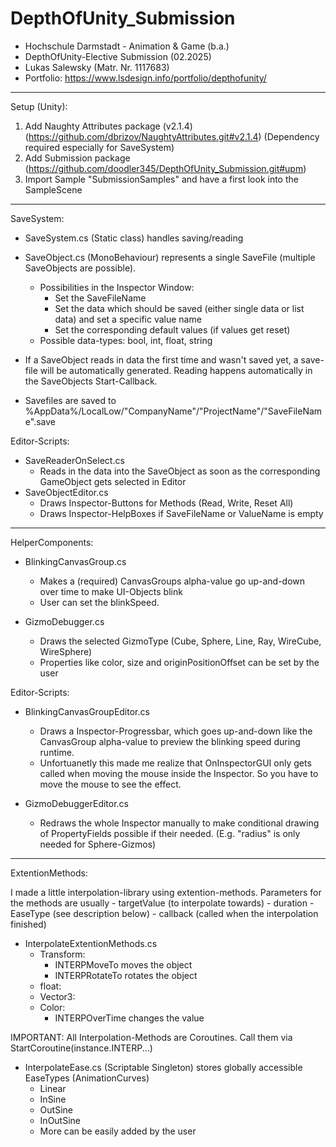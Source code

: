 # DepthOfUnity_Submission

- Hochschule Darmstadt - Animation & Game (b.a.)
- DepthOfUnity-Elective Submission (02.2025)
- Lukas Salewsky (Matr. Nr. 1117683)
- Portfolio: https://www.lsdesign.info/portfolio/depthofunity/

-------------------------------------------------------------------------------------------------------------------------------------
Setup (Unity):

1. Add Naughty Attributes package (v2.1.4) (https://github.com/dbrizov/NaughtyAttributes.git#v2.1.4) (Dependency required especially for SaveSystem)
2. Add Submission package (https://github.com/doodler345/DepthOfUnity_Submission.git#upm)
3. Import Sample "SubmissionSamples" and have a first look into the SampleScene

-------------------------------------------------------------------------------------------------------------------------------------
SaveSystem:
	
- SaveSystem.cs (Static class) handles saving/reading
- SaveObject.cs (MonoBehaviour) represents a single SaveFile (multiple SaveObjects are possible). 
	- Possibilities in the Inspector Window:
		- Set the SaveFileName
		- Set the data which should be saved (either single data or list data) and set a specific value name
		- Set the corresponding default values (if values get reset)
	- Possible data-types: bool, int, float, string

- If a SaveObject reads in data the first time and wasn't saved yet, a save-file will be automatically generated. 
	Reading happens automatically in the SaveObjects Start-Callback.
- Savefiles are saved to %AppData%/LocalLow/"CompanyName"/"ProjectName"/"SaveFileName".save

Editor-Scripts:

- SaveReaderOnSelect.cs 
	- Reads in the data into the SaveObject as soon as the corresponding GameObject gets selected in Editor
- SaveObjectEditor.cs 
	- Draws Inspector-Buttons for Methods (Read, Write, Reset All)
	- Draws Inspector-HelpBoxes if SaveFileName or ValueName is empty

-------------------------------------------------------------------------------------------------------------------------------------
HelperComponents:

- BlinkingCanvasGroup.cs
	- Makes a (required) CanvasGroups alpha-value go up-and-down over time to make UI-Objects blink
	- User can set the blinkSpeed.

- GizmoDebugger.cs
	- Draws the selected GizmoType (Cube, Sphere, Line, Ray, WireCube, WireSphere)
	- Properties like color, size and originPositionOffset can be set by the user

Editor-Scripts:

- BlinkingCanvasGroupEditor.cs
	- Draws a Inspector-Progressbar, which goes up-and-down like the CanvasGroup alpha-value to preview the blinking speed during runtime.
	- Unfortuanetly this made me realize that OnInspectorGUI only gets called when moving the mouse inside the Inspector. So you have to move the mouse to see the effect.

- GizmoDebuggerEditor.cs
	- Redraws the whole Inspector manually to make conditional drawing of PropertyFields possible if their needed. (E.g. "radius" is only needed for Sphere-Gizmos)
	
-------------------------------------------------------------------------------------------------------------------------------------
ExtentionMethods:

I made a little interpolation-library using extention-methods.
Parameters for the methods are usually
	- targetValue (to interpolate towards)
	- duration
	- EaseType (see description below)
	- callback (called when the interpolation finished)

- InterpolateExtentionMethods.cs 
	- Transform:
		- INTERPMoveTo moves the object  
		- INTERPRotateTo rotates the object 
	- float:
	- Vector3:
	- Color:
		- INTERPOverTime changes the value
		
IMPORTANT: All Interpolation-Methods are Coroutines. Call them via StartCoroutine(instance.INTERP...)

- InterpolateEase.cs (Scriptable Singleton) stores globally accessible EaseTypes (AnimationCurves)
	- Linear
	- InSine
	- OutSine
	- InOutSine
	- More can be easily added by the user
	
	
